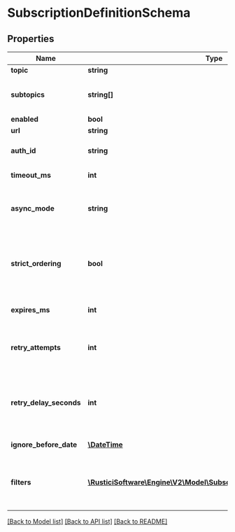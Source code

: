 # SubscriptionDefinitionSchema

## Properties
Name | Type | Description | Notes
------------ | ------------- | ------------- | -------------
**topic** | **string** | Topic to subscribe to | 
**subtopics** | **string[]** | Topic dependent list of sub-topics for which the subscriber should be notified. Eg: &#39;success&#39; or &#39;failed&#39; for course import | [optional] 
**enabled** | **bool** |  | 
**url** | **string** |  | 
**auth_id** | **string** | The ID for the subscription auth entry to use to authorize requests for this subscription. | [optional] 
**timeout_ms** | **int** | Network timeout in milliseconds for sending subscription | [optional] 
**async_mode** | **string** | Will this Notification be sent in a thread, or synchronously? Note: Synchronous delivery should be used sparingly as it may severely degrade performance. Has no effect on Exchanges. | [optional] 
**strict_ordering** | **bool** | Should Engine keep track of notification ordering and drop out of date notifications? Note: Ordering notifications should be used sparingly as it may severly degrade performance. Has no effect on Exchanges. | [optional] 
**expires_ms** | **int** | For how long (in ms) should Engine cache the response to this Exchange. Has no effect on Notifications. | [optional] 
**retry_attempts** | **int** | The number of times Engine will attempt to send after a failure. Takes the lower value between this and the &#x60;SimpleQueueMaxRetries&#x60; configuration setting. | [optional] 
**retry_delay_seconds** | **int** | The initial length of time Engine will wait before retrying after a failure. This time will be doubled after each retry. Takes the greater value between this and the &#x60;SimpleQueueRetryInitialDelaySeconds&#x60; configuration setting. | [optional] 
**ignore_before_date** | [**\DateTime**](\DateTime.md) | Queued messages generated before this date will be discarded. | [optional] 
**filters** | [**\RusticiSoftware\Engine\V2\Model\SubscriptionDefinitionSchemaFilters[]**](SubscriptionDefinitionSchemaFilters.md) | Filters on resources such as course, registration, or tenant for which this subscriber should be notified. If multiple filters are defined, only events that match all the filters will trigger a notification. | [optional] 

[[Back to Model list]](../README.md#documentation-for-models) [[Back to API list]](../README.md#documentation-for-api-endpoints) [[Back to README]](../README.md)


